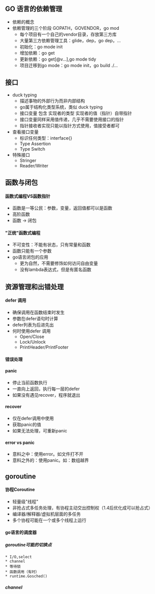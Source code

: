 ## GO 语言的依赖管理
* 依赖的概念
* 依赖管理的三个阶段 GOPATH，GOVENDOR，go mod
    * 每个项目有一个自己的vendor目录，存放第三方库
    * 大量第三方依赖管理工具：glide，dep，go dep，...
    * 初始化：go mode init
    * 增加依赖：go get
    * 更新依赖：go get[@v...],go mode tidy
    * 项目迁移到go mode：go mode init，go build ./...
  

## 接口
* duck typing 
    * 描述事物的外部行为而非内部结构
    * go属于结构化类型系统，类似 duck typing
    * 接口变量 包含 实现者的类型 实现者的值（指针）自带指针
    * 接口变量同样采用值传递，几乎不需要使用接口的指针
    * 指针接收者实现只能以指针方式使用，值接受者都可
* 查看接口变量
    * 标识任何类型：interface{}
    * Type Assertion
    * Type Switch
* 特殊接口
    * Stringer
    * Reader/Writer
  

## 函数与闭包
#### 函数式编程VS函数指针
* 函数是一等公民：参数，变量，返回值都可以是函数
* 高阶函数
* 函数 -> 闭包
#### "正统"函数式编程
* 不可变性：不能有状态，只有常量和函数
* 函数只能有一个参数
* go语言闭包的应用
  * 更为自然，不需要修饰如何访问自由变量
  * 没有lambda表达式，但是有匿名函数
  

## 资源管理和出错处理
#### defer 调用
* 确保调用在函数结束时发生
* 参数在defer语句时计算
* defer列表为后进先出
* 何时使用defer 调用
  * Open/Close
  * Lock/Unlock
  * PrintHeader/PrintFooter
#### 错误处理
#### panic
* 停止当前函数执行
* 一直向上返回，执行每一层的defer
* 如果没有遇见recover，程序就退出
#### recover
* 仅在defer调用中使用
* 获取panic的值
* 如果无法处理，可重新panic
#### error vs panic
* 意料之中：使用error。如文件打不开
* 意料之外的：使用panic。如：数组越界

## goroutine
#### 协程Coroutine
* 轻量级"线程"
* 非抢占式多任务处理，有协程主动交出控制权（1.4后优化成可以抢占式）
* 编译器/解释器/虚拟机层面的多任务
* 多个协程可能在一个或多个线程上运行
#### go语言的调度器
##### goroutine可能的切换点
    * I/O,select
    * channel
    * 等待锁
    * 函数调用（有时）
    * runtime.Gosched()
##### channel


  
  